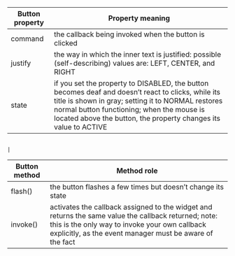 
| Button property    | Property meaning                                                                                                                                                                                                                                                           | 
|--------------------|----------------------------------------------------------------------------------------------------------------------------------------------------------------------------------------------------------------------------------------------------------------------------|
| command            | the callback being invoked when the button is clicked                                                                                                                                                                                                                      | 
| justify            | the way in which the inner text is justified: possible (self-describing) values are: LEFT, CENTER, and RIGHT                                                                                                                                                               | 
| state              | if you set the property to DISABLED, the button becomes deaf and doesn’t react to clicks, while its title is shown in gray; setting it to NORMAL restores normal button functioning; when the mouse is located above the button, the property changes its value to ACTIVE  | 

                                                                                                                                                                                                                                              | 

| Button method | Method role                                                                                                                                                                                                         | 
|---------------|---------------------------------------------------------------------------------------------------------------------------------------------------------------------------------------------------------------------|
| flash()       | the button flashes a few times but doesn’t change its state                                                                                                                                                         | 
| invoke()      | 	activates the callback assigned to the widget and returns the same value the callback returned; note: this is the only way to invoke your own callback explicitly, as the event manager must be aware of the fact  | 
